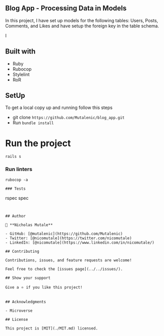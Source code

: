 ## Blog App - Processing Data in Models

In this project, I have set up models for the following tables: Users, Posts, Comments, and Likes and have setup the foreign key in the table schema.

I

## Built with
- Ruby
- Rubocop
- Stylelint
- RoR

## SetUp
To get a local copy up and running follow this steps
- git clone `https://github.com/Mutalenic/blog_app.git`
- Run `bundle install`

# Run the project
`rails s`

### Run linters
```
rubocop -a

### Tests
```
rspec spec
```


## Author

👤 **Nicholas Mutale**

- GitHub: [@mutalenic](https://github.com/Mutalenic)
- Twitter: [@nicomutale](https://twitter.com/nicomutale)
- LinkedIn: [@nicomutale](https://www.linkedin.com/in/nicomutale/)

## Contributing

Contributions, issues, and feature requests are welcome!

Feel free to check the [issues page](../../issues/).

## Show your support

Give a ⭐️ if you like this project!


## Acknowledgments

- Microverse 

## License

This project is [MIT](./MIT.md) licensed.

